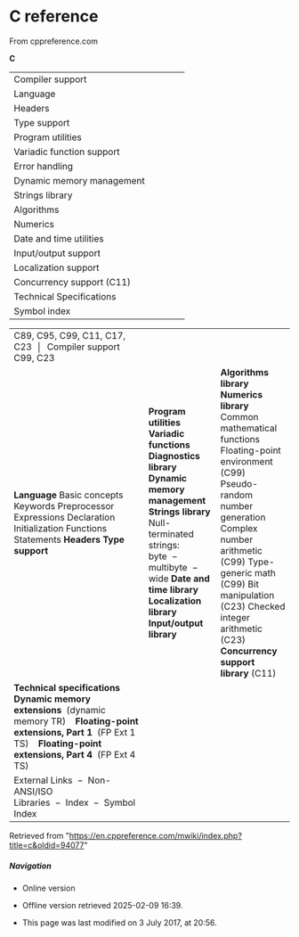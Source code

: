 # C reference

From cppreference.com

 ****C****

|  |  |  |  |  |
| --- | --- | --- | --- | --- |
| Compiler support | | | | |
| Language | | | | |
| Headers | | | | |
| Type support | | | | |
| Program utilities | | | | |
| Variadic function support | | | | |
| Error handling | | | | |
| Dynamic memory management | | | | |
| Strings library | | | | |
| Algorithms | | | | |
| Numerics | | | | |
| Date and time utilities | | | | |
| Input/output support | | | | |
| Localization support | | | | |
| Concurrency support (C11) | | | | |
| Technical Specifications | | | | |
| Symbol index | | | | |

|  |  |  |
| --- | --- | --- |
| C89, C95, C99, C11, C17, C23  │  Compiler support C99, C23 | | |
| ****Language****  Basic concepts  Keywords  Preprocessor  Expressions  Declaration  Initialization  Functions  Statements  ****Headers****  ****Type support**** | ****Program utilities****  ****Variadic functions****  ****Diagnostics library****  ****Dynamic memory management****  ****Strings library****  Null-terminated strings:     byte  −   multibyte  −   wide  ****Date and time library****  ****Localization library****  ****Input/output library**** | ****Algorithms library****  ****Numerics library****  Common mathematical functions  Floating-point environment (C99)  Pseudo-random number generation  Complex number arithmetic (C99)  Type-generic math (C99)  Bit manipulation (C23)  Checked integer arithmetic (C23)  ****Concurrency support library**** (C11) |
| ****Technical specifications**** ****Dynamic memory extensions****  (dynamic memory TR)     ****Floating-point extensions, Part 1****  (FP Ext 1 TS)     ****Floating-point extensions, Part 4****  (FP Ext 4 TS) | | |
| External Links  −  Non-ANSI/ISO Libraries  −  Index  −  Symbol Index | | |

Retrieved from "<https://en.cppreference.com/mwiki/index.php?title=c&oldid=94077>"

##### Navigation

- Online version
- Offline version retrieved 2025-02-09 16:39.

- This page was last modified on 3 July 2017, at 20:56.